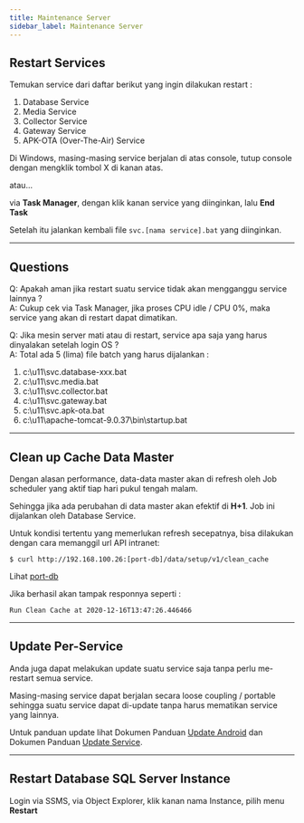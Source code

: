 ```yaml
---
title: Maintenance Server
sidebar_label: Maintenance Server
---
```


## Restart Services
Temukan service dari daftar berikut yang ingin dilakukan restart :
1. Database Service
1. Media Service
1. Collector Service
1. Gateway Service
1. APK-OTA (Over-The-Air) Service

Di Windows, masing-masing service berjalan di atas console, tutup console dengan mengklik tombol X di kanan atas.

atau...

via **Task Manager**, dengan klik kanan service yang diinginkan, lalu **End Task**

Setelah itu jalankan kembali file `svc.[nama service].bat` yang diinginkan.

---
## Questions

Q: Apakah aman jika restart suatu service tidak akan mengganggu service lainnya ?  
A: Cukup cek via Task Manager, jika proses CPU idle / CPU 0%, maka service yang akan di restart dapat dimatikan.

Q: Jika mesin server mati atau di restart, service apa saja yang harus dinyalakan setelah login OS ?  
A: Total ada 5 (lima) file batch yang harus dijalankan :
1. c:\u11\svc.database-xxx.bat
1. c:\u11\svc.media.bat
1. c:\u11\svc.collector.bat
1. c:\u11\svc.gateway.bat
1. c:\u11\svc.apk-ota.bat
1. c:\u11\apache-tomcat-9.0.37\bin\startup.bat

---
## Clean up Cache Data Master

Dengan alasan performance, data-data master akan di refresh oleh Job scheduler yang aktif tiap hari pukul tengah malam. 

Sehingga jika ada perubahan di data master akan efektif di **H+1**.
Job ini dijalankan oleh Database Service.

Untuk kondisi tertentu yang memerlukan refresh secepatnya, bisa dilakukan dengan cara memanggil url API intranet:

```ssh
$ curl http://192.168.100.26:[port-db]/data/setup/v1/clean_cache
```
Lihat [port-db](installation#configure-port)

Jika berhasil akan tampak responnya seperti :
```
Run Clean Cache at 2020-12-16T13:47:26.446466
```

---
## Update Per-Service

Anda juga dapat melakukan update suatu service saja tanpa perlu me-restart semua service.  

Masing-masing service dapat berjalan secara loose coupling / portable sehingga suatu service dapat di-update tanpa harus mematikan service yang lainnya.  

Untuk panduan update lihat Dokumen Panduan [Update Android](update_mobile) dan Dokumen Panduan [Update Service](update_microsvc).

---
## Restart Database SQL Server Instance

Login via SSMS, via Object Explorer, klik kanan nama Instance, pilih menu **Restart**